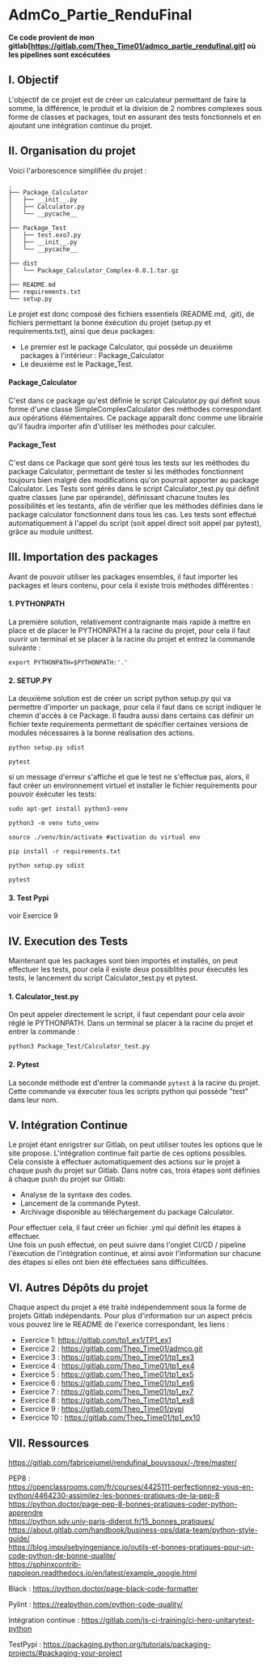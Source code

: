 # AdmCo_Partie_RenduFinal

__Ce code provient de mon gitlab[https://gitlab.com/Theo_Time01/admco_partie_rendufinal.git] où les pipelines sont excécutées__

## I. Objectif

L'objectif de ce projet est de créer un calculateur permettant de faire la somme, la différence, le produit et la division de 2 nombres complexes  sous forme de classes et packages, tout en assurant des tests fonctionnels et en ajoutant une intégration continue du projet.

## II. Organisation du projet

Voici l'arborescence simplifiée du projet :

    .
    ├── Package_Calculator
    │   ├── __init__.py
    │   ├── Calculator.py
    │   └── __pycache__
    │  
    ├── Package_Test
    │   ├── test.exo7.py
    │   ├── __init__.py
    │   └── __pycache__
    │
    ├── dist
    │   └── Package_Calculator_Complex-0.0.1.tar.gz  
    │   
    ├── README.md
    ├── requirements.txt
    └── setup.py

Le projet est donc composé des fichiers essentiels (README.md, .git), de fichiers permettant la bonne éxécution du projet (setup.py et requirements.txt), ainsi que deux packages:  

* Le premier est le package Calculator, qui possède un deuxième packages à l'intérieur : Package_Calculator
* Le deuxième est le Package_Test.  

#### Package_Calculator

C'est dans ce package qu'est définie le script Calculator.py qui définit sous forme d'une classe SimpleComplexCalculator des méthodes correspondant aux opérations élémentaires. Ce package apparaît donc comme une librairie qu'il faudra importer afin d'utiliser les méthodes pour calculer.  

#### Package_Test

C'est dans ce Package que sont géré tous les tests sur les méthodes du package Calculator, permettant de tester si les méthodes fonctionnent toujours bien malgré des modifications qu'on pourrait apporter au package Calculator. Les Tests sont gérés dans le script Calculator_test.py qui définit quatre classes (une par opérande), définissant chacune toutes les possibilités et les testants, afin de vérifier que les méthodes définies dans le package calculator fonctionnent dans tous les cas. Les tests sont effectué automatiquement à l'appel du script (soit appel direct soit appel par pytest), grâce au module unittest.  

## III. Importation des packages

Avant de pouvoir utiliser les packages ensembles, il faut importer les packages et leurs contenu, pour cela il existe trois méthodes différentes :

#### 1. PYTHONPATH

La première solution, relativement contraignante mais rapide à mettre en place et de placer le PYTHONPATH à la racine du projet, pour cela il faut ouvrir un terminal et se placer à la racine du projet et entrez la commande suivante :  

    export PYTHONPATH=$PYTHONPATH:'.'

#### 2. SETUP.PY

La deuxième solution est de créer un script python setup.py qui va permettre d'importer un package, pour cela il faut dans ce script indiquer le chemin d'accès à ce Package. Il faudra aussi dans certains cas définir un fichier texte requirements permettant de spécifier certaines versions de modules nécessaires à la bonne réalisation des actions.

    python setup.py sdist

    pytest

si un message d'erreur s'affiche et que le test ne s'effectue pas, alors, il faut créer un environnement virtuel et installer le fichier requirements pour pouvoir éxécuter les tests:

    sudo apt-get install python3-venv

    python3 -m venv tuto_venv

    source ./venv/bin/activate #activation du virtual env

    pip install -r requirements.txt

    python setup.py sdist

    pytest

#### 3. Test Pypi

voir Exercice 9

## IV.  Execution des Tests

Maintenant que les packages sont bien importés et installés, on peut effectuer les tests, pour cela il existe deux possiblités pour éxecutés les tests, le lancement du script Calculator_test.py et pytest.  

#### 1. Calculator_test.py

On peut appeler directement le script, il faut cependant pour cela avoir réglé le PYTHONPATH. Dans un terminal se placer à la racine du projet et entrer la commande :  

    python3 Package_Test/Calculator_test.py

#### 2. Pytest

La seconde méthode est d'entrer la commande `pytest` à la racine du projet. Cette commande va éxecuter tous les scripts python qui possède "test" dans leur nom.

## V. Intégration Continue

Le projet étant enrigstrer sur Gitlab, on peut utiliser toutes les options que le site propose. L'intégration continue fait partie de ces options possibles. Cela consiste à effectuer automatiquement des actions sur le projet à chaque push du projet sur Gitlab. Dans notre cas, trois étapes sont définies à chaque push du projet sur Gitlab:  

* Analyse de la syntaxe des codes.  
* Lancement de la commande Pytest.  
* Archivage disponible au téléchargement du package Calculator.  

Pour effectuer cela, il faut créer un fichier .yml qui définit les étapes à effectuer.  
Une fois un push effectué, on peut suivre dans l'onglet CI/CD / pipeline l'éxecution de l'intégration continue, et ainsi avoir l'information sur chacune des étapes si elles ont bien été effectuées sans difficultées.

## VI. Autres Dépôts du projet

Chaque aspect du projet a été traité indépendemment sous la forme de projets Gitlab indépendants. Pour plus d'information sur un aspect précis vous pouvez lire le README de l'exerice correspondant, les liens :  

* Exercice 1: <https://gitlab.com/tp1_ex1/TP1_ex1>
* Exercice 2  : <https://gitlab.com/Theo_Time01/admco.git>
* Exercice 3  : <https://gitlab.com/Theo_Time01/tp1_ex3>
* Exercice 4  : <https://gitlab.com/Theo_Time01/tp1_ex4>  
* Exercice 5  : <https://gitlab.com/Theo_Time01/tp1_ex5>  
* Exercice 6  : <https://gitlab.com/Theo_Time01/tp1_ex6>  
* Exercice 7  : <https://gitlab.com/Theo_Time01/tp1_ex7>  
* Exercice 8 : <https://gitlab.com/Theo_Time01/tp1_ex8>  
* Exercice 9 : <https://gitlab.com/Theo_Time01/pypi>  
* Exercice 10 : <https://gitlab.com/Theo_Time01/tp1_ex10>  

## VII. Ressources

<https://gitlab.com/fabricejumel/rendufinal_bouyssoux/-/tree/master/>  

PEP8 :  
<https://openclassrooms.com/fr/courses/4425111-perfectionnez-vous-en-python/4464230-assimilez-les-bonnes-pratiques-de-la-pep-8>  
<https://python.doctor/page-pep-8-bonnes-pratiques-coder-python-apprendre>  
<https://python.sdv.univ-paris-diderot.fr/15_bonnes_pratiques/>  
<https://about.gitlab.com/handbook/business-ops/data-team/python-style-guide/>  
<https://blog.impulsebyingeniance.io/outils-et-bonnes-pratiques-pour-un-code-python-de-bonne-qualite/>  
<https://sphinxcontrib-napoleon.readthedocs.io/en/latest/example_google.html>  

Black : <https://python.doctor/page-black-code-formatter>  

Pylint : <https://realpython.com/python-code-quality/>  

Intégration continue : <https://gitlab.com/js-ci-training/ci-hero-unitarytest-python>  

TestPypi : <https://packaging.python.org/tutorials/packaging-projects/#packaging-your-project>  
